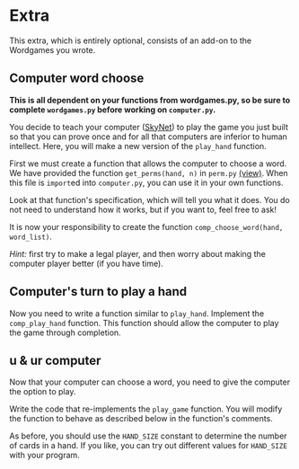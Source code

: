 # Extra

This extra, which is entirely optional, consists of an add-on to the
Wordgames you wrote.

## Computer word choose

**This is all dependent on your functions from wordgames.py, so be sure to
complete `wordgames.py` before working on `computer.py`.**

You decide to teach your computer ([SkyNet](https://www.youtube.com/watch?v=_Wlsd9mljiU)) to play the game you just built so
that you can prove once and for all that computers are inferior to human
intellect. Here, you will make a new version of the `play_hand` function.

First we must create a function that allows the computer to choose a word. We
have provided the function `get_perms(hand, n)` in `perm.py` [(view)](perm.py). When this file is
`import`ed into `computer.py`, you can use it in your own functions.

Look at that function's specification, which will tell you what it does. You do
not need to understand how it works, but if you want to, feel free to ask!

It is now your responsibility to create the function
`comp_choose_word(hand, word_list)`.

_Hint:_ first try to make a legal player, and then worry about making the
computer player better (if you have time).

## Computer's turn to play a hand

Now you need to write a function similar to `play_hand`. Implement the
`comp_play_hand` function. This function should allow the computer to play the
game through completion.

## u & ur computer

Now that your computer can choose a word, you need to give the computer the
option to play.

Write the code that re-implements the `play_game` function. You will modify the
function to behave as described below in the function's comments.

As before, you should use the `HAND_SIZE` constant to determine the number of
cards in a hand. If you like, you can try out different values for `HAND_SIZE`
with your program.


